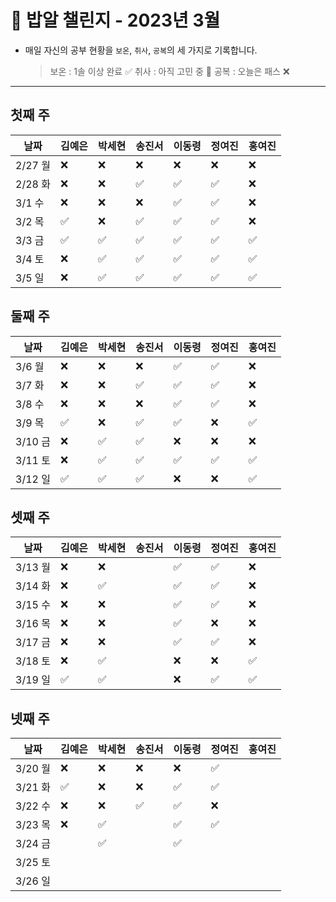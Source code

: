 # 🍚 밥알 챌린지 - 2023년 3월
- 매일 자신의 공부 현황을 `보온`, `취사`, `공복`의 세 가지로 기록합니다.
    
    > 보온 : 1솔 이상 완료 ✅
    취사 : 아직 고민 중 🤔
    공복 : 오늘은 패스 ❌
---

## 첫째 주

**날짜**|김예은|박세현|송진서|이동령|정여진|홍여진
---|---|---|---|---|---|---
2/27 월|❌|❌|❌|❌|❌|❌
2/28 화|❌|❌|✅|✅|✅|❌
3/1 수|❌|❌|❌|✅|✅|❌
3/2 목|✅|❌|✅|✅|✅|❌
3/3 금|✅|✅|✅|✅|✅|✅
3/4 토|❌ |✅|✅|✅|✅|✅
3/5 일|❌ |✅|✅ |✅|✅|✅


## 둘째 주

**날짜**|김예은|박세현|송진서|이동령|정여진|홍여진
---|---|---|---|---|---|---
3/6 월|❌|❌|❌|✅|✅|❌
3/7 화|❌|❌|✅|✅|✅|❌
3/8 수|❌|❌|❌|✅|✅|❌
3/9 목|✅|❌|✅|✅|❌|✅
3/10 금|❌|✅|✅|❌|❌|❌
3/11 토|❌|✅|✅|✅|✅|✅
3/12 일|✅|✅|✅|❌|❌|✅



## 셋째 주

**날짜**|김예은|박세현|송진서|이동령|정여진|홍여진
---|---|---|---|---|---|---
3/13 월|❌|❌| |✅|✅|❌
3/14 화|❌|✅| |✅|✅|❌
3/15 수|❌|❌| |✅|✅|❌
3/16 목|❌|❌| |✅|❌|❌
3/17 금|❌|❌| |✅|✅|❌
3/18 토|❌|✅| |❌|❌|✅
3/19 일|✅|✅| |❌|✅|✅



## 넷째 주

**날짜**|김예은|박세현|송진서|이동령|정여진|홍여진
---|---|---|---|---|---|---
3/20 월|❌|❌|❌|❌|✅|
3/21 화|✅|❌|❌|✅|✅|
3/22 수|❌|❌|✅|✅|❌|
3/23 목|❌|✅| |✅|✅|
3/24 금| |✅| |✅| |
3/25 토| | | | | |
3/26 일| || | | |
